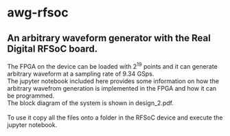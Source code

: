 # awg-rfsoc
## An arbitrary waveform generator with the Real Digital RFSoC board.<br>

The FPGA on the device can be loaded with $2^{19}$ points and it can generate arbitrary waveform at a sampling rate of 9.34 GSps.<br>
The jupyter notebook included here provides some information on how the arbitrary wavefrom generation is implemented in the FPGA and how it can be programmed.<br>
The block diagram of the system is shown in design_2.pdf.<br><br>
To use it copy all the files onto a folder in the RFSoC device and execute the jupyter notebook.

